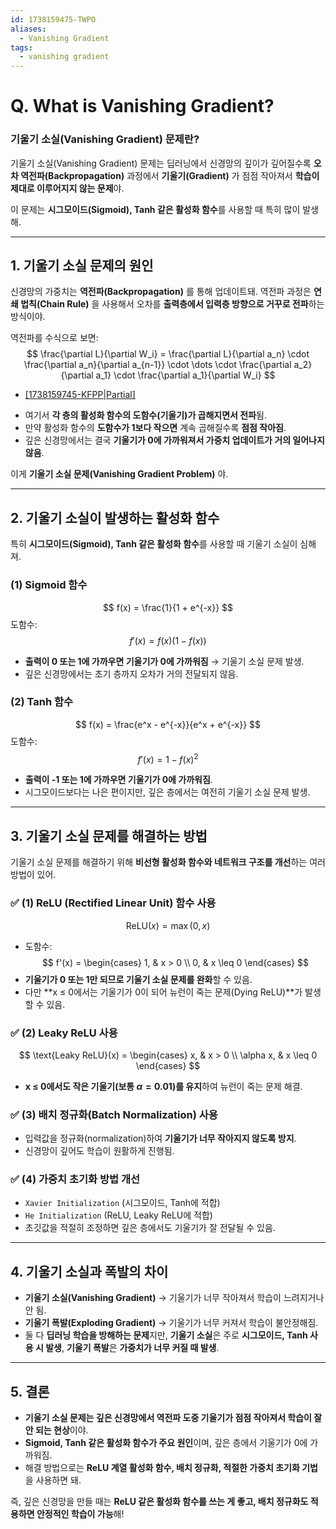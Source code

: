 ```yaml
---
id: 1738159475-TWPO
aliases:
  - Vanishing Gradient
tags:
  - vanishing gradient
---
```


# Q. What is Vanishing Gradient?
### **기울기 소실(Vanishing Gradient) 문제란?**
기울기 소실(Vanishing Gradient) 문제는 딥러닝에서 신경망의 깊이가 깊어질수록 **오차 역전파(Backpropagation)** 과정에서 **기울기(Gradient)** 가 점점 작아져서 **학습이 제대로 이루어지지 않는 문제**야.

이 문제는 **시그모이드(Sigmoid), Tanh 같은 활성화 함수**를 사용할 때 특히 많이 발생해.

---

## **1. 기울기 소실 문제의 원인**
신경망의 가중치는 **역전파(Backpropagation)** 를 통해 업데이트돼. 역전파 과정은 **연쇄 법칙(Chain Rule)** 을 사용해서 오차를 **출력층에서 입력층 방향으로 거꾸로 전파**하는 방식이야.

역전파를 수식으로 보면:
$$
\frac{\partial L}{\partial W_i} = \frac{\partial L}{\partial a_n} \cdot \frac{\partial a_n}{\partial a_{n-1}} \cdot \dots \cdot \frac{\partial a_2}{\partial a_1} \cdot \frac{\partial a_1}{\partial W_i}
$$

* [[1738159745-KFPP|Partial]](편미분)
- 여기서 **각 층의 활성화 함수의 도함수(기울기)가 곱해지면서 전파**됨.
- 만약 활성화 함수의 **도함수가 1보다 작으면** 계속 곱해질수록 **점점 작아짐**.
- 깊은 신경망에서는 결국 **기울기가 0에 가까워져서 가중치 업데이트가 거의 일어나지 않음**.

이게 **기울기 소실 문제(Vanishing Gradient Problem)** 야.

---

## **2. 기울기 소실이 발생하는 활성화 함수**
특히 **시그모이드(Sigmoid), Tanh 같은 활성화 함수**를 사용할 때 기울기 소실이 심해져.

### (1) **Sigmoid 함수**
$$
f(x) = \frac{1}{1 + e^{-x}}
$$
도함수:
$$
f'(x) = f(x)(1 - f(x))
$$
- **출력이 0 또는 1에 가까우면 기울기가 0에 가까워짐** → 기울기 소실 문제 발생.
- 깊은 신경망에서는 초기 층까지 오차가 거의 전달되지 않음.

### (2) **Tanh 함수**
$$
f(x) = \frac{e^x - e^{-x}}{e^x + e^{-x}}
$$
도함수:
$$
f'(x) = 1 - f(x)^2
$$
- **출력이 -1 또는 1에 가까우면 기울기가 0에 가까워짐**.
- 시그모이드보다는 나은 편이지만, 깊은 층에서는 여전히 기울기 소실 문제 발생.

---

## **3. 기울기 소실 문제를 해결하는 방법**
기울기 소실 문제를 해결하기 위해 **비선형 활성화 함수와 네트워크 구조를 개선**하는 여러 방법이 있어.

### ✅ **(1) ReLU (Rectified Linear Unit) 함수 사용**
$$
\text{ReLU}(x) = \max(0, x)
$$
- 도함수:
  $$
  f'(x) =
  \begin{cases} 
  1, & x > 0 \\ 
  0, & x \leq 0 
  \end{cases}
  $$
- **기울기가 0 또는 1만 되므로 기울기 소실 문제를 완화**할 수 있음.
- 다만 **x ≤ 0에서는 기울기가 0이 되어 뉴런이 죽는 문제(Dying ReLU)**가 발생할 수 있음.

### ✅ **(2) Leaky ReLU 사용**
$$
\text{Leaky ReLU}(x) =
\begin{cases} 
x, & x > 0 \\ 
\alpha x, & x \leq 0
\end{cases}
$$
- **x ≤ 0에서도 작은 기울기(보통 $\alpha = 0.01$)를 유지**하여 뉴런이 죽는 문제 해결.

### ✅ **(3) 배치 정규화(Batch Normalization) 사용**
- 입력값을 정규화(normalization)하여 **기울기가 너무 작아지지 않도록 방지**.
- 신경망이 깊어도 학습이 원활하게 진행됨.

### ✅ **(4) 가중치 초기화 방법 개선**
- `Xavier Initialization` (시그모이드, Tanh에 적합)
- `He Initialization` (ReLU, Leaky ReLU에 적합)
- 초깃값을 적절히 조정하면 깊은 층에서도 기울기가 잘 전달될 수 있음.

---

## **4. 기울기 소실과 폭발의 차이**
- **기울기 소실(Vanishing Gradient)** → 기울기가 너무 작아져서 학습이 느려지거나 안 됨.
- **기울기 폭발(Exploding Gradient)** → 기울기가 너무 커져서 학습이 불안정해짐.
- 둘 다 **딥러닝 학습을 방해하는 문제**지만, **기울기 소실**은 주로 **시그모이드, Tanh 사용 시 발생**, **기울기 폭발**은 **가중치가 너무 커질 때 발생**.

---

## **5. 결론**
- **기울기 소실 문제는 깊은 신경망에서 역전파 도중 기울기가 점점 작아져서 학습이 잘 안 되는 현상**이야.
- **Sigmoid, Tanh 같은 활성화 함수가 주요 원인**이며, 깊은 층에서 기울기가 0에 가까워짐.
- 해결 방법으로는 **ReLU 계열 활성화 함수, 배치 정규화, 적절한 가중치 초기화 기법**을 사용하면 돼.

즉, 깊은 신경망을 만들 때는 **ReLU 같은 활성화 함수를 쓰는 게 좋고, 배치 정규화도 적용하면 안정적인 학습이 가능**해!
